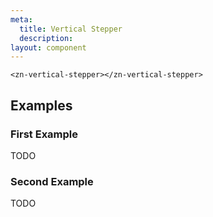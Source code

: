 ```yaml
---
meta:
  title: Vertical Stepper
  description:
layout: component
---
```


```html:preview
<zn-vertical-stepper></zn-vertical-stepper>
```

## Examples

### First Example

TODO

### Second Example

TODO



